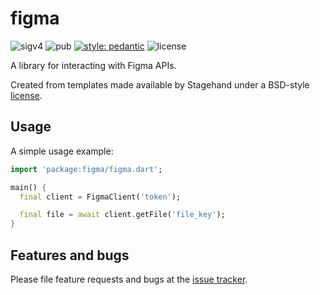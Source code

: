# figma

![sigv4](https://github.com/dnb-asa/figma/workflows/Dart%20CI/badge.svg) ![pub](https://img.shields.io/pub/v/figma.svg) [![style: pedantic](https://img.shields.io/badge/style-pedantic-9cf)](https://github.com/dart-lang/pedantic) ![license](https://img.shields.io/github/license/dnb-asa/figma.svg)

A library for interacting with Figma APIs.

Created from templates made available by Stagehand under a BSD-style
[license](https://github.com/dart-lang/stagehand/blob/master/LICENSE).

## Usage

A simple usage example:

```dart
import 'package:figma/figma.dart';

main() {
  final client = FigmaClient('token');

  final file = await client.getFile('file_key');
}
```

## Features and bugs

Please file feature requests and bugs at the [issue tracker][tracker].

[tracker]: https://github.com/dnb-asa/figma/issues
